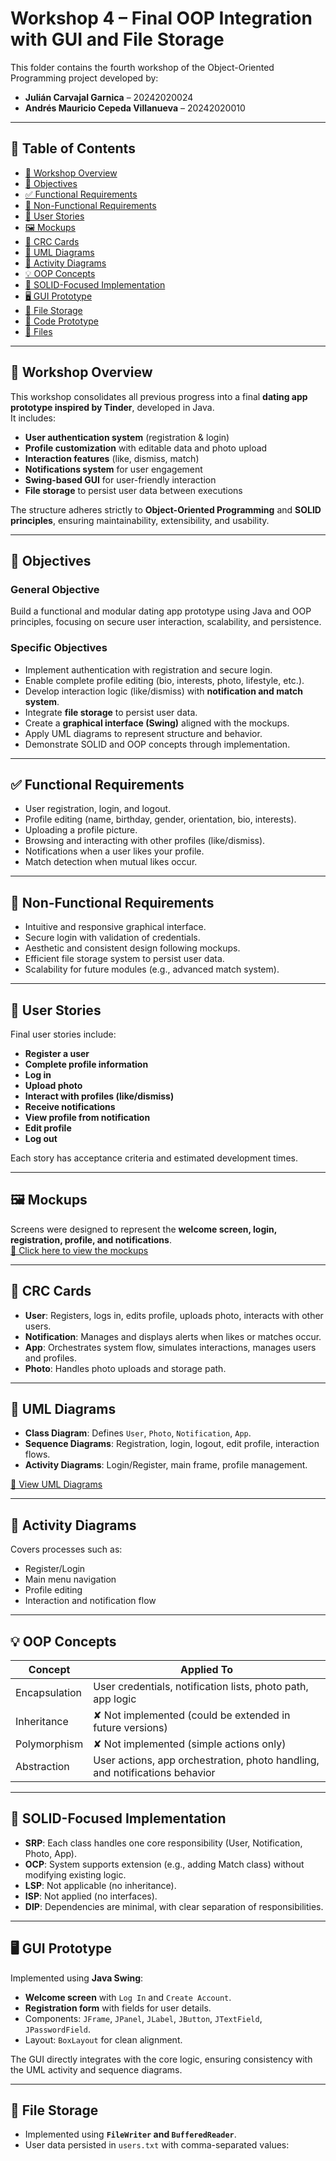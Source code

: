 # Workshop 4 – Final OOP Integration with GUI and File Storage

This folder contains the fourth workshop of the Object-Oriented Programming project developed by:

- **Julián Carvajal Garnica** – 20242020024  
- **Andrés Mauricio Cepeda Villanueva** – 20242020010  

---

## 📑 Table of Contents

- [📘 Workshop Overview](#-workshop-overview)
- [🎯 Objectives](#-objectives)
- [✅ Functional Requirements](#-functional-requirements)
- [🔐 Non-Functional Requirements](#-non-functional-requirements)
- [🧩 User Stories](#-user-stories)
- [🖼️ Mockups](#-mockups)
- [🧠 CRC Cards](#-crc-cards)
- [🧱 UML Diagrams](#-uml-diagrams)
- [🔄 Activity Diagrams](#-activity-diagrams)
- [💡 OOP Concepts](#-oop-concepts)
- [🧪 SOLID-Focused Implementation](#-solid-focused-implementation)
- [🖥️ GUI Prototype](#-gui-prototype)
- [💾 File Storage](#-file-storage)
- [📂 Code Prototype](#-code-prototype)
- [📄 Files](#-files)

---

## 📘 Workshop Overview

This workshop consolidates all previous progress into a final **dating app prototype inspired by Tinder**, developed in Java.  
It includes:  

- **User authentication system** (registration & login)  
- **Profile customization** with editable data and photo upload  
- **Interaction features** (like, dismiss, match)  
- **Notifications system** for user engagement  
- **Swing-based GUI** for user-friendly interaction  
- **File storage** to persist user data between executions  

The structure adheres strictly to **Object-Oriented Programming** and **SOLID principles**, ensuring maintainability, extensibility, and usability.

---

## 🎯 Objectives

### General Objective
Build a functional and modular dating app prototype using Java and OOP principles, focusing on secure user interaction, scalability, and persistence.

### Specific Objectives
- Implement authentication with registration and secure login.  
- Enable complete profile editing (bio, interests, photo, lifestyle, etc.).  
- Develop interaction logic (like/dismiss) with **notification and match system**.  
- Integrate **file storage** to persist user data.  
- Create a **graphical interface (Swing)** aligned with the mockups.  
- Apply UML diagrams to represent structure and behavior.  
- Demonstrate SOLID and OOP concepts through implementation.

---

## ✅ Functional Requirements

- User registration, login, and logout.  
- Profile editing (name, birthday, gender, orientation, bio, interests).  
- Uploading a profile picture.  
- Browsing and interacting with other profiles (like/dismiss).  
- Notifications when a user likes your profile.  
- Match detection when mutual likes occur.  

---

## 🔐 Non-Functional Requirements

- Intuitive and responsive graphical interface.  
- Secure login with validation of credentials.  
- Aesthetic and consistent design following mockups.  
- Efficient file storage system to persist user data.  
- Scalability for future modules (e.g., advanced match system).  

---

## 🧩 User Stories

Final user stories include:  

- **Register a user**  
- **Complete profile information**  
- **Log in**  
- **Upload photo**  
- **Interact with profiles (like/dismiss)**  
- **Receive notifications**  
- **View profile from notification**  
- **Edit profile**  
- **Log out**  

Each story has acceptance criteria and estimated development times.

---

## 🖼️ Mockups

Screens were designed to represent the **welcome screen, login, registration, profile, and notifications**.  
[🔗 Click here to view the mockups](https://udistritaleduco-my.sharepoint.com/:b:/g/personal/amcepedav_udistrital_edu_co/ESnVCitJE9lHvu0vyJ3UpSsB1WN7jCG1uWP6NL17o4NSYg?e=1wzKZF)

---

## 🧠 CRC Cards

- **User**: Registers, logs in, edits profile, uploads photo, interacts with other users.  
- **Notification**: Manages and displays alerts when likes or matches occur.  
- **App**: Orchestrates system flow, simulates interactions, manages users and profiles.  
- **Photo**: Handles photo uploads and storage path.  

---

## 🧱 UML Diagrams

- **Class Diagram**: Defines `User`, `Photo`, `Notification`, `App`.  
- **Sequence Diagrams**: Registration, login, logout, edit profile, interaction flows.  
- **Activity Diagrams**: Login/Register, main frame, profile management.  

[🔗 View UML Diagrams](https://lucid.app/lucidchart/03ad0193-ff99-4b08-9336-efa20bfca03c/edit?page=HWEp-vi-RSFO)

---

## 🔄 Activity Diagrams

Covers processes such as:  
- Register/Login  
- Main menu navigation  
- Profile editing  
- Interaction and notification flow  

---

## 💡 OOP Concepts

| Concept        | Applied To                                                                 |
|----------------|-----------------------------------------------------------------------------|
| Encapsulation  | User credentials, notification lists, photo path, app logic                 |
| Inheritance    | ✘ Not implemented (could be extended in future versions)                   |
| Polymorphism   | ✘ Not implemented (simple actions only)                                    |
| Abstraction    | User actions, app orchestration, photo handling, and notifications behavior |

---

## 🧪 SOLID-Focused Implementation

- **SRP**: Each class handles one core responsibility (User, Notification, Photo, App).  
- **OCP**: System supports extension (e.g., adding Match class) without modifying existing logic.  
- **LSP**: Not applicable (no inheritance).  
- **ISP**: Not applied (no interfaces).  
- **DIP**: Dependencies are minimal, with clear separation of responsibilities.  

---

## 🖥️ GUI Prototype

Implemented using **Java Swing**:  

- **Welcome screen** with `Log In` and `Create Account`.  
- **Registration form** with fields for user details.  
- Components: `JFrame`, `JPanel`, `JLabel`, `JButton`, `JTextField`, `JPasswordField`.  
- Layout: `BoxLayout` for clean alignment.  

The GUI directly integrates with the core logic, ensuring consistency with the UML activity and sequence diagrams.

---

## 💾 File Storage

- Implemented using **`FileWriter` and `BufferedReader`**.  
- User data persisted in `users.txt` with comma-separated values:  

